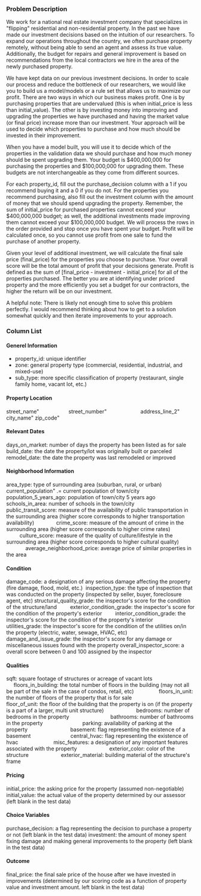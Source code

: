 
### Problem Description 

We work for a national real estate investment company that specializes in "flipping" residential and non-residential property. In the past we have made our investment decisions based on the intuition of our researchers. To expand our operations throughout the country, we often purchase property remotely, without being able to send an agent and assess its true value. Additionally, the budget for repairs and general improvement is based on recommendations from the local contractors we hire in the area of the newly purchased property.

We have kept data on our previous investment decisions. In order to scale our process and reduce the bottleneck of our researchers, we would like you to build us a model/models or a rule set that allows us to maximize our profit. There are two ways in which our business makes profit. One is by purchasing properties that are undervalued (this is when initial_price is less than initial_value). The other is by investing money into improving and upgrading the properties we have purchased and having the market value (or final price) increase more than our investment. Your approach will be used to decide which properties to purchase and how much should be invested in their improvement.

When you have a model built, you will use it to decide which of the properties in the validation data we should purchase and how much money should be spent upgrading them. Your budget is $400,000,000 for purchasing the properties and $100,000,000 for upgrading them. These budgets are not interchangeable as they come from different sources.

For each property_id, fill out the purchase_decision column with a 1 if you recommend buying it and a 0 if you do not. For the properties you recommend purchasing, also fill out the investment column with the amount of money that we should spend upgrading the property. Remember, the sum of initial_price for purchased properties cannot exceed your $400,000,000 budget; as well, the additional investments made improving them cannot exceed your $100,000,000 budget. We will process the rows in the order provided and stop once you have spent your budget. Profit will be calculated once, so you cannot use profit from one sale to fund the purchase of another property.

Given your level of additional investment, we will calculate the final sale price (final_price) for the properties you choose to purchase. Your overall score will be the total amount of profit that your decisions generate. Profit is defined as the sum of [final_price - investment - initial_price] for all of the properties purchased. The better you are at identifying under priced property and the more efficiently you set a budget for our contractors, the higher the return will be on our investment.

A helpful note: There is likely not enough time to solve this problem perfectly. I would recommend thinking about how to get to a solution somewhat quickly and then iterate improvements to your approach.


### Column List

#### Generel Information
+ property_id: unique identifier
+ zone: general property type (commercial, residential, industrial, and mixed-use)
+ sub_type: more specific classification of property (restaurant, single family home, vacant lot, etc.)  

#### Property Location
street_name"                   
street_number"                      
address_line_2"  
city_name"
zip_code"                           

#### Relevant Dates                         
days_on_market: number of days the property has been listed as for sale
build_date: the date the property/lot was originally built or parceled 
remodel_date: the date the property was last remodeled or improved

#### Neighborhood Information
area_type: type of surrounding area (suburban, rural, or urban)
current_population" .= current population of town/city 
population_5_years_ago: population of town/city 5 years ago                  
schools_in_area: number of schools in the town/city                    
public_transit_score: measure of the availability of public transportation in the surrounding area (higher score corresponds to higher transportation availability)              
crime_score: measure of the amount of crime in the surrounding area (higher score corresponds to higher crime rates)                        
culture_score: measure of the quality of culture/lifestyle in the surrounding area (higher score corresponds to higher cultural quality)                      
average_neighborhood_price: average price of similar properties in the area                          

#### Condition               
damage_code: a designation of any serious damage affecting the property (fire damage, flood, mold, etc.) 
inspection_type: the type of inspection that was conducted on the property (inspected by seller, buyer, foreclosure agent, etc)
structural_quality_grade: the inspector's score for the condition of the structure/land        
exterior_condition_grade: the inspector's score for the condition of the property's exterior        
interior_condition_grade: the inspector's score for the condition of the property's interior         
utilities_grade: the inspector's score for the condition of the utilities on/in the property (electric, water, sewage, HVAC, etc)                 
damage_and_issue_grade: the inspector's score for any damage or miscellaneous issues found with the property
overall_inspector_score: a overall score between 0 and 100 assigned by the inspector

#### Qualities
sqft: square footage of structures or acreage of vacant lots                                
floors_in_building: the total number of floors in the building (may not all be part of the sale in the case of condos, retail, etc)                
floors_in_unit: the number of floors of the property that is for sale                     
floor_of_unit: the floor of the building that the property is on (if the property is a part of a larger, multi unit structure)                     
bedrooms: number of bedrooms in the property                           
bathrooms: number of bathrooms in the property                          
parking: availability of parking at the property                            
basement: flag representing the existence of a basement                          
central_hvac: flag representing the existence of hvac                       
misc_features: a designation of any important features associated with the property                     
exterior_color: color of the structure                     
exterior_material: building material of the structure's frame 

#### Pricing
initial_price: the asking price for the property (assumed non-negotiable)  
initial_value: the actual value of the property determined by our assessor (left blank in the test data)

#### Choice Variables
purchase_decision: a flag representing the decision to purchase a property or not (left blank in the test data)
investment: the amount of money spent fixing damage and making general improvements to the property (left blank in the test data)

#### Outcome 
final_price: the final sale price of the house after we have invested in improvements (determined by our scoring code as a function of property value and investment amount. left blank in the test data)




